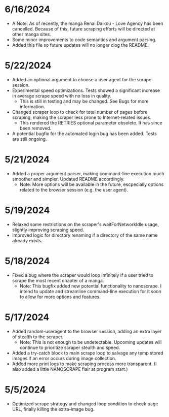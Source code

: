 # 6/16/2024
- A Note: As of recently, the manga Renai Daikou - Love Agency has been cancelled. Because of this, future scraping efforts will be directed at other manga sites.
- Some minor improvements to code semantics and argument parsing.
- Added this file so future updates will no longer clog the README.

# 5/22/2024
- Added an optional argument to choose a user agent for the scrape session. 
- Experimental speed optimizations. Tests showed a significant increase in average scrape speed with no loss in quality.
    - This is still in testing and may be changed. See Bugs for more information.
- Changed scraper loop to check for total number of pages before scraping, making the scraper less prone to Internet-related issues.
    - This rendered the RETRIES optional parameter obsolete. It has since been removed.
- A potential bugfix for the automated login bug has been added. Tests are still ongoing.

# 5/21/2024
- Added a proper argument parser, making command-line execution much smoother and simpler. Updated README accordingly.
    - Note: More options will be available in the future, escpecially options related to the browser session (e.g. the user agent).

# 5/19/2024
- Relaxed some restrictions on the scraper's waitForNetworkIdle usage, slightly improving scraping speed.
- Improved logic for directory renaming if a directory of the same name already exists.

# 5/18/2024
- Fixed a bug where the scraper would loop infinitely if a user tried to scrape the most recent chapter of a manga.
    - Note: This bugfix added new potential functionality to nanoscrape. I intend to update and streamline command-line
    execution for it soon to allow for more options and features. 

# 5/17/2024
- Added random-useragent to the browser session, adding an extra layer of stealth to the scraper.
    - Note: This is not enough to be undetectable. Upcoming updates will continue to prioritize scraper stealth and speed. 
- Added a try-catch block to main scrape loop to salvage any temp stored images if an error occurs during image collection.
- Added more print logs to make scraping process more transparent. (I also added a little NANOSCRAPE flair at program start.)

# 5/5/2024
- Optimized scrape strategy and changed loop condition to check page URL, finally killing the extra-image bug.